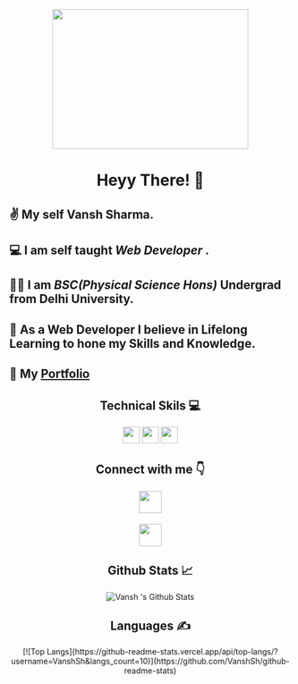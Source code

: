 <!--Gif-->
<div align="center"><img src="https://media0.giphy.com/media/xT9IgzoKnwFNmISR8I/giphy.gif?cid=ecf05e47zzsghw3nkscpxlzs73r32erfa5qdl0cxjw7fwlb4&rid=giphy.gif&ct=g" width="350px" height="250px"></div>


<!--Intro-->
<div align="center"><h1><b>  Heyy There! 👋</b></h1></div>

## ✌️ My self **Vansh Sharma**. ##

## 💻 I am self taught **_Web Developer_** . ##

## 👨‍🎓 I am **_BSC(Physical Science Hons)_** Undergrad from Delhi University.

## 📌 As a Web Developer  I believe in Lifelong Learning to hone my Skills and Knowledge. ##

## 📁 My [Portfolio](https://vanshsharma.netlify.app/)


<!--Technical skills-->
<div align="center"><h2> Technical Skils 💻 </h2>
<img src="https://user-images.githubusercontent.com/81517284/120500383-6cc5f200-c3de-11eb-9dc0-3c037275f6e6.png" height="30"/>
  
<img src="https://user-images.githubusercontent.com/81517284/120501128-fbd30a00-c3de-11eb-907a-0bc4386fc4e3.png" height="30"/>

<img src="https://upload.wikimedia.org/wikipedia/commons/thumb/3/3f/Git_icon.svg/1024px-Git_icon.svg.png" height="30"/>
</div>


<!--Contact-->
<div align="center"> <h2> Connect with me 👇</h2>  
 <a href="https://www.linkedin.com/in/vanshsharma27/" target="_blank"><img src="https://image.flaticon.com/icons/png/128/145/145812.png" height="40"/></a>
  
 <a href="https://www.linkedin.com/in/vanshsharma27/" target="_blank"><img  src="https://image.flaticon.com/icons/png/512/145/145807.png" height="40" style="margin-top:5px;"/></a>   
</div>  
  


<!--Github Stats-->
<div align="center"><h2>Github Stats 📈 </h2>
  
![Vansh 's Github Stats](https://github-readme-stats.vercel.app/api?username=VanshSh&show_icons=true&theme=radical)
    
</div>
  
  
<!---Languages used-->  
<div align="center"><h2>Languages ✍️ </h2>   
[![Top Langs](https://github-readme-stats.vercel.app/api/top-langs/?username=VanshSh&langs_count=10)](https://github.com/VanshSh/github-readme-stats)
</div>

